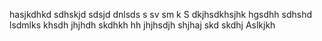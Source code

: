 hasjkdhkd sdhskjd
sdsjd dnlsds s
 sv sm k
S
dkjhsdkhsjhk hgsdhh sdhshd
lsdmlks
khsdh
jhjhdh
skdhkh
hh
jhjhsdjh
shjhaj
skd
skdhj
Aslkjkh
